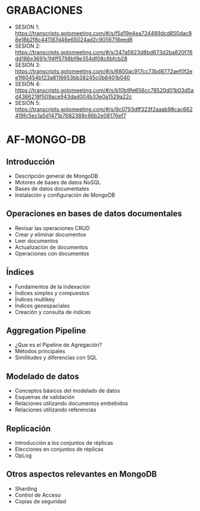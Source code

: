 # GRABACIONES 

- SESIÓN 1: https://transcripts.gotomeeting.com/#/s/f5d19e4ea724489dcd850dac88e18b2f8c441187d46e65024ad2c9056718eed8
- SESIÓN 2: https://transcripts.gotomeeting.com/#/s/247a5923d8bd673d2ba820f76dd186e3691c1f4ff5798bf9e354df08c6bfcb28
- SESIÓN 3: https://transcripts.gotomeeting.com/#/s/6800ac917cc73bd8772aef0f2ee1f60454b123a8116653bb38245c0b8401b040
- SESIÓN 4: https://transcripts.gotomeeting.com/#/s/b10b9fe656cc78520d01b03d5ad4366218f509ace943dad004b33e0a1529a22c
- SESIÓN 5: https://transcripts.gotomeeting.com/#/s/9c0793dff323f2aaab98cac662419fc5ec1a5d1471b7682389c86b2e08176ef7

# AF-MONGO-DB

## Introducción 

- Descripción general de MongoDB
- Motores de bases de datos NoSQL
- Bases de datos documentales
- Instalación y configuración de MongoDB

## Operaciones en bases de datos documentales

- Revisar las operaciones CRUD
- Crear y eliminar documentos
- Leer documentos
- Actualización de documentos
- Operaciones con documentos

## Índices

- Fundamentos de la indexación
- Índices simples y compuestos
- Índices multikey
- Índices geoespaciales        
- Creación y consulta de índices

## Aggregation Pipeline

- ¿Que es el Pipeline de Agregación?
- Métodos principales
- Similitudes y diferencias con SQL

## Modelado de datos

- Conceptos básicos del modelado de datos
- Esquemas de validación
- Relaciones utilizando documentos embebidos
- Relaciones utilizando referencias

## Replicación

- Introducción a los conjuntos de réplicas
- Elecciones en conjuntos de réplicas
- OpLog

## Otros aspectos relevantes en MongoDB

- Sharding
- Control de Acceso
- Copias de seguridad
